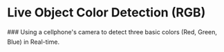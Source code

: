 # Live Object Color Detection (RGB)
### Using a cellphone's camera to detect three basic colors (Red, Green, Blue) in Real-time.
